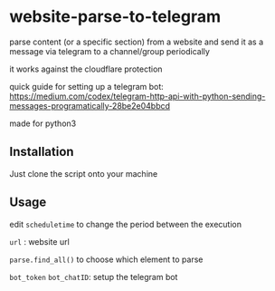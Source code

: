 # website-parse-to-telegram
parse content (or a specific section) from a website and send it as a message via telegram to a channel/group periodically

it works against the cloudflare protection

quick guide for setting up a telegram bot:
https://medium.com/codex/telegram-http-api-with-python-sending-messages-programatically-28be2e04bbcd

made for python3

## Installation

Just clone the script onto your machine

## Usage

edit `scheduletime` to change the period between the execution

`url` : website url

`parse.find_all()` to choose which element to parse

`bot_token` `bot_chatID`: setup the telegram bot
